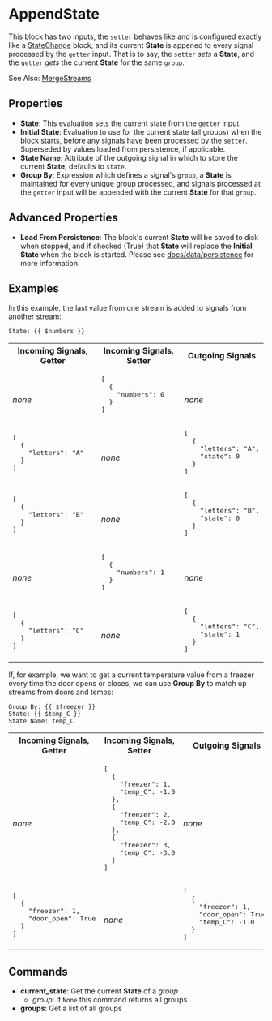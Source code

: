 AppendState
===========
This block has two inputs, the `setter` behaves like and is configured exactly like a [StateChange](https://blocks.n.io/StateChange) block, and its current **State** is appened to every signal processed by the `getter` input. That is to say, the `setter` *sets* a **State**, and the `getter` *gets* the current **State** for the same `group`.

See Also: [MergeStreams](https://blocks.n.io/MergeStreams)

Properties
----------
- **State**: This evaluation sets the current state from the `getter` input.
- **Initial State**: Evaluation to use for the current state (all groups) when the block starts, before any signals have been processed by the `setter`. Superseded by values loaded from persistence, if applicable.
- **State Name**: Attribute of the outgoing signal in which to store the current **State**, defaults to `state`.
- **Group By**: Expression which defines a signal's `group`, a **State** is maintained for every unique group processed, and signals processed at the `getter` input will be appended with the current **State** for that `group`.

Advanced Properties
-------------------
- **Load From Persistence**: The block's current **State** will be saved to disk when stopped, and if checked (True) that **State** will replace the **Initial State** when the block is started. Please see [docs/data/persistence](https://docs.n.io/data/persistence.html) for more information.

Examples
--------
In this example, the last value from one stream is added to signals from another stream:
```
State: {{ $numbers }}
```
<table width=100%>
<tr>
<th>Incoming Signals, Getter</th>
<th>Incoming Signals, Setter</th>
<th>Outgoing Signals</th>
</tr>
<tr>
<td>
<br>
<em>none</em>
</td>
<td>
<pre>
[
  {
    "numbers": 0
  }
]
</pre>
</td>
<td>
<br>
<em>none</em>
</td>
</tr>
<tr>
<td>
<pre>
[
  {
    "letters": "A"
  }
]
</pre>
</td>
<td>
<br>
<em>none</em>
</td>
<td>
<pre>
[
  {
    "letters": "A",
    "state": 0
  }
]
</pre>
</td>
</tr>
<tr>
<td>
<pre>
[
  {
    "letters": "B"
  }
]
</pre>
</td>
<td>
<br>
<em>none</em>
</td>
<td>
<pre>
[
  {
    "letters": "B",
    "state": 0
  }
]
</pre>
</td>
</tr>
<tr>
<td>
<br>
<em>none</em>
</td>
<td>
<pre>
[
  {
    "numbers": 1
  }
]
</pre>
</td>
<td>
<br>
<em>none</em>
</td>
</tr>
<tr>
<td>
<pre>
[
  {
    "letters": "C"
  }
]
</pre>
</td>
<td>
<br>
<em>none</em>
</td>
<td>
<pre>
[
  {
    "letters": "C",
    "state": 1
  }
]
</pre>
</td>
</tr>
</table>

If, for example, we want to get a current temperature value from a freezer every time the door opens or closes, we can use **Group By** to match up streams from doors and temps:

```
Group By: {{ $freezer }}
State: {{ $temp_C }}
State Name: temp_C
```
<table width=100%>
<tr>
<th>Incoming Signals, Getter</th>
<th>Incoming Signals, Setter</th>
<th>Outgoing Signals</th>
</tr>
<tr>
<td>
<br>
<em>none</em>
</td>
<td>
<pre>
[
  {
    "freezer": 1,
    "temp_C": -1.0
  },
  {
    "freezer": 2,
    "temp_C": -2.0
  },
  {
    "freezer": 3,
    "temp_C": -3.0
  }
]
</pre>
</td>
<td>
<br>
<em>none</em>
</td>
</tr>
<tr>
<td>
<pre>
[
  {
    "freezer": 1,
    "door_open": True
  }
]
</pre>
</td>
<td>
<br>
<em>none</em>
</td>
<td>
<pre>
[
  {
    "freezer": 1,
    "door_open": True,
    "temp_C": -1.0
  }
]
</pre>
</td>
</tr>
</table>

Commands
--------
- **current_state**: Get the current **State** of a *group*
  - *group*: If `None` this command returns all groups
- **groups**: Get a list of all groups
